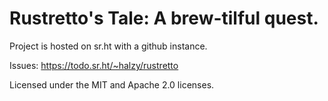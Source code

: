 # Rustretto's Tale: A brew-tilful quest. 

Project is hosted on sr.ht with a github instance.

Issues: https://todo.sr.ht/~halzy/rustretto

Licensed under the MIT and Apache 2.0 licenses.
